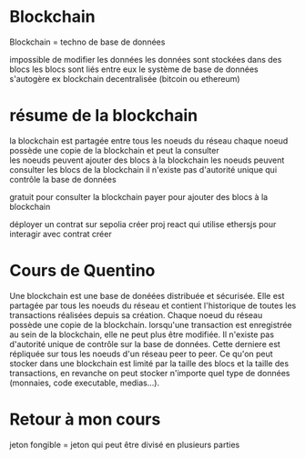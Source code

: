 # Blockchain
Blockchain = techno de base de données

impossible de modifier les données
les données sont stockées dans des blocs
les blocs sont liés entre eux
le système de base de données s'autogère
ex blockchain decentralisée (bitcoin ou ethereum)

# résume de la blockchain
la blockchain est partagée entre tous les noeuds du réseau
chaque noeud possède une copie de la blockchain et peut la consulter   
les noeuds peuvent ajouter des blocs à la blockchain
les noeuds peuvent consulter les blocs de la blockchain
il n'existe pas d'autorité unique qui contrôle la base de données

gratuit pour consulter la blockchain
payer pour ajouter des blocs à la blockchain

déployer un contrat sur sepolia
créer proj react qui utilise ethersjs pour interagir avec contrat créer

# Cours de Quentino
Une blockchain est une base de donéées distribuée et sécurisée. Elle est partagée par tous les noeuds du réseau et contient l'historique de toutes les transactions réalisées depuis sa création. Chaque noeud du réseau possède une copie de la blockchain. lorsqu'une transaction est enregistrée au sein de la blockchain, elle ne peut plus être modifiée. Il n'existe pas d'autorité unique de contrôle sur la base de données. Cette derniere est répliquée sur tous les noeuds d'un réseau peer to peer. Ce qu'on peut stocker dans une blockchain est limité par la taille des blocs et la taille des transactions, en revanche on peut stocker n'importe quel type de données (monnaies, code executable, medias...).

# Retour à mon cours
jeton fongible = jeton qui peut être divisé en plusieurs parties
